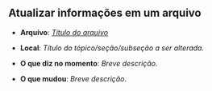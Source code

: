 Atualizar informações em um arquivo
-----------------------------------

- **Arquivo**: [_Título do arquivo_](_link_)

- **Local**: _Título do tópico/seção/subseção a ser alterada._

- **O que diz no momento**: _Breve descrição._

- **O que mudou**: _Breve descrição_.
